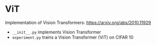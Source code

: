 # ViT
Implementation of Vision Transformers: https://arxiv.org/abs/2010.11929
- `__init__.py` implements Vision Transformer
- `experiment.py` trains a Vision Transformer (ViT) on CIFAR 10
